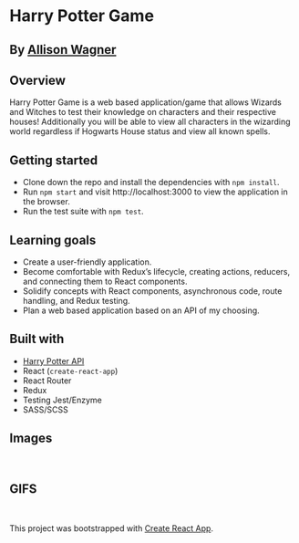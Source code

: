 # Harry Potter Game
## By [Allison Wagner](https://github.com/allisonjw)

## Overview
Harry Potter Game is a web based application/game that allows Wizards and Witches to test their knowledge on characters and their respective houses! Additionally you will be able to view all characters in the wizarding world regardless if Hogwarts House status and view all known spells.

## Getting started
* Clone down the repo and install the dependencies with `npm install`.
* Run `npm start` and visit http://localhost:3000 to view the application in the browser.
* Run the test suite with `npm test`.

## Learning goals
* Create a user-friendly application.
* Become comfortable with Redux’s lifecycle, creating actions, reducers, and connecting them to React components.
* Solidify concepts with React components, asynchronous code, route handling, and Redux testing.
* Plan a web based application based on an API of my choosing.

## Built with
  * [Harry Potter API](https://potterapi.com/)
  * React (`create-react-app`)
  * React Router
  * Redux
  * Testing Jest/Enzyme
  * SASS/SCSS

## Images
![]()
![]()

## GIFS
![]()
![]()

This project was bootstrapped with [Create React App](https://github.com/facebook/create-react-app).
